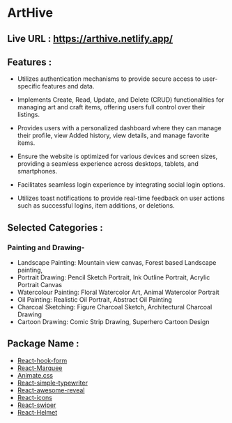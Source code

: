# ArtHive

## Live URL : https://arthive.netlify.app/


## Features : 


- Utilizes authentication mechanisms to provide secure access to user-specific features and data.

- Implements Create, Read, Update, and Delete (CRUD) functionalities for managing art and craft items, offering users full control over their listings.

-  Provides users with a personalized dashboard where they can manage their profile, view Added history, view details, and manage favorite items.

- Ensure the website is optimized for various devices and screen sizes, providing a seamless experience across desktops, tablets, and smartphones.

-  Facilitates seamless login experience by integrating social login options.

- Utilizes toast notifications to provide real-time feedback on user actions such as successful logins, item additions, or deletions.

## Selected Categories : 

### Painting and Drawing-
- Landscape Painting: Mountain view canvas, Forest based Landscape
painting,
- Portrait Drawing: Pencil Sketch Portrait, Ink Outline Portrait, Acrylic
Portrait Canvas
- Watercolour Painting: Floral Watercolor Art, Animal Watercolor Portrait
- Oil Painting: Realistic Oil Portrait, Abstract Oil Painting
- Charcoal Sketching: Figure Charcoal Sketch, Architectural Charcoal
Drawing
- Cartoon Drawing: Comic Strip Drawing, Superhero Cartoon Design


## Package Name : 

- [React-hook-form](https://react-hook-form.com/)
- [React-Marquee](https://www.react-fast-marquee.com/)
- [Animate.css](https://animate.style/)
- [React-simple-typewriter](https://www.npmjs.com/package/react-simple-typewriter)
- [React-awesome-reveal](https://www.npmjs.com/package/react-awesome-reveal)
- [React-icons](https://www.npmjs.com/package/react-icons)
- [React-swiper](https://swiperjs.com/react)
- [React-Helmet](https://www.npmjs.com/package/react-helmet)

